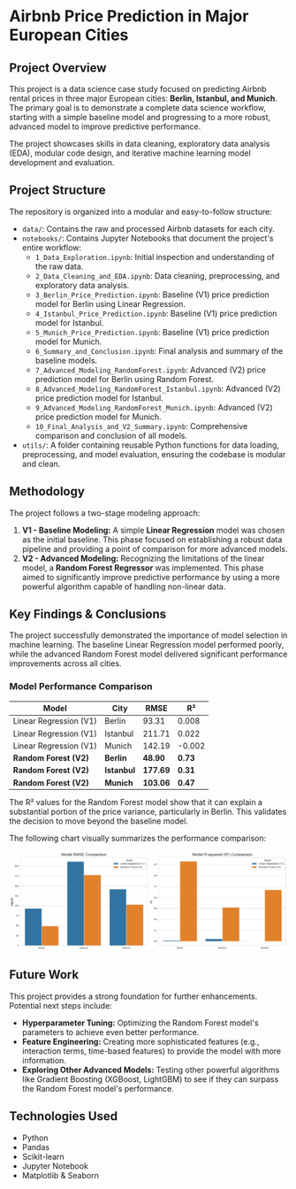 # Airbnb Price Prediction in Major European Cities

## Project Overview

This project is a data science case study focused on predicting Airbnb rental prices in three major European cities: **Berlin, Istanbul, and Munich**. The primary goal is to demonstrate a complete data science workflow, starting with a simple baseline model and progressing to a more robust, advanced model to improve predictive performance.

The project showcases skills in data cleaning, exploratory data analysis (EDA), modular code design, and iterative machine learning model development and evaluation.

## Project Structure

The repository is organized into a modular and easy-to-follow structure:

-   `data/`: Contains the raw and processed Airbnb datasets for each city.
-   `notebooks/`: Contains Jupyter Notebooks that document the project's entire workflow:
    -   `1_Data_Exploration.ipynb`: Initial inspection and understanding of the raw data.
    -   `2_Data_Cleaning_and_EDA.ipynb`: Data cleaning, preprocessing, and exploratory data analysis.
    -   `3_Berlin_Price_Prediction.ipynb`: Baseline (V1) price prediction model for Berlin using Linear Regression.
    -   `4_Istanbul_Price_Prediction.ipynb`: Baseline (V1) price prediction model for Istanbul.
    -   `5_Munich_Price_Prediction.ipynb`: Baseline (V1) price prediction model for Munich.
    -   `6_Summary_and_Conclusion.ipynb`: Final analysis and summary of the baseline models.
    -   `7_Advanced_Modeling_RandomForest.ipynb`: Advanced (V2) price prediction model for Berlin using Random Forest.
    -   `8_Advanced_Modeling_RandomForest_Istanbul.ipynb`: Advanced (V2) price prediction model for Istanbul.
    -   `9_Advanced_Modeling_RandomForest_Munich.ipynb`: Advanced (V2) price prediction model for Munich.
    -   `10_Final_Analysis_and_V2_Summary.ipynb`: Comprehensive comparison and conclusion of all models.
-   `utils/`: A folder containing reusable Python functions for data loading, preprocessing, and model evaluation, ensuring the codebase is modular and clean.

## Methodology

The project follows a two-stage modeling approach:

1.  **V1 - Baseline Modeling:** A simple **Linear Regression** model was chosen as the initial baseline. This phase focused on establishing a robust data pipeline and providing a point of comparison for more advanced models.
2.  **V2 - Advanced Modeling:** Recognizing the limitations of the linear model, a **Random Forest Regressor** was implemented. This phase aimed to significantly improve predictive performance by using a more powerful algorithm capable of handling non-linear data.

## Key Findings & Conclusions

The project successfully demonstrated the importance of model selection in machine learning. The baseline Linear Regression model performed poorly, while the advanced Random Forest model delivered significant performance improvements across all cities.

### Model Performance Comparison

| Model                  | City     | RMSE        | R²          |
|------------------------|----------|-------------|-------------|
| Linear Regression (V1) | Berlin   | 93.31       | 0.008       |
| Linear Regression (V1) | Istanbul | 211.71      | 0.022       |
| Linear Regression (V1) | Munich   | 142.19      | -0.002      |
| **Random Forest (V2)** | **Berlin** | **48.90** | **0.73** |
| **Random Forest (V2)** | **Istanbul** | **177.69** | **0.31** |
| **Random Forest (V2)** | **Munich** | **103.06** | **0.47** |

The R² values for the Random Forest model show that it can explain a substantial portion of the price variance, particularly in Berlin. This validates the decision to move beyond the baseline model.

The following chart visually summarizes the performance comparison:

![Model Performance Comparison](assets/V1_V2_comparison.PNG)

## Future Work

This project provides a strong foundation for further enhancements. Potential next steps include:
* **Hyperparameter Tuning:** Optimizing the Random Forest model's parameters to achieve even better performance.
* **Feature Engineering:** Creating more sophisticated features (e.g., interaction terms, time-based features) to provide the model with more information.
* **Exploring Other Advanced Models:** Testing other powerful algorithms like Gradient Boosting (XGBoost, LightGBM) to see if they can surpass the Random Forest model's performance.

## Technologies Used

-   Python
-   Pandas
-   Scikit-learn
-   Jupyter Notebook
-   Matplotlib & Seaborn